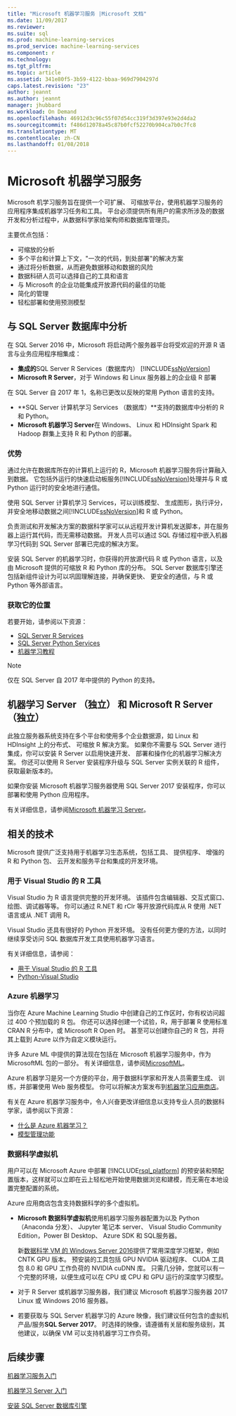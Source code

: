 ```yaml
---
title: "Microsoft 机器学习服务 |Microsoft 文档"
ms.date: 11/09/2017
ms.reviewer: 
ms.suite: sql
ms.prod: machine-learning-services
ms.prod_service: machine-learning-services
ms.component: r
ms.technology: 
ms.tgt_pltfrm: 
ms.topic: article
ms.assetid: 341e80f5-3b59-4122-bbaa-969d7904297d
caps.latest.revision: "23"
author: jeannt
ms.author: jeannt
manager: jhubbard
ms.workload: On Demand
ms.openlocfilehash: 46912d3c96c55f07d54cc319f3d397e93e2d4da2
ms.sourcegitcommit: f486d12078a45c87b0fcf52270b904ca7b0c7fc8
ms.translationtype: MT
ms.contentlocale: zh-CN
ms.lasthandoff: 01/08/2018
---
```

# <a name="microsoft-machine-learning-services"></a>Microsoft 机器学习服务

Microsoft 机学习服务旨在提供一个可扩展、 可缩放平台，使用机器学习服务的应用程序集成机器学习任务和工具。 平台必须提供所有用户的需求所涉及的数据开发和分析过程中，从数据科学家给架构师和数据库管理员。

主要优点包括：

+ 可缩放的分析
+ 多个平台和计算上下文，"一次的代码，到处部署"的解决方案
+ 通过将分析数据，从而避免数据移动和数据的风险
+ 数据科研人员可以选择自己的工具和语言
+ 与 Microsoft 的企业功能集成开放源代码的最佳的功能
+ 简化的管理
+ 轻松部署和使用预测模型

## <a name="in-database-analytics-with-sql-server"></a>与 SQL Server 数据库中分析

在 SQL Server 2016 中，Microsoft 将启动两个服务器平台将受欢迎的开源 R 语言与业务应用程序相集成：

+ **集成的**SQL Server R Services（数据库内） [!INCLUDE[ssNoVersion](../../includes/ssnoversion-md.md)]
+ **Microsoft R Server**，对于 Windows 和 Linux 服务器上的企业级 R 部署

在 SQL Server 自 2017 年 1，名称已更改以反映的常用 Python 语言的支持。

+ **SQL Server 计算机学习 Services （数据库）**支持的数据库中分析的 R 和 Python。
+ **Microsoft 机器学习 Server**在 Windows、 Linux 和 HDInsight Spark 和 Hadoop 群集上支持 R 和 Python 的部署。

### <a name="benefits"></a>优势

通过允许在数据库所在的计算机上运行的 R，Microsoft 机器学习服务将计算融入到数据。 它包括外运行的快速启动板服务[!INCLUDE[ssNoVersion](../../includes/ssnoversion-md.md)]处理并与 R 或 Python 运行时的安全地进行通信。

使用 SQL Server 计算机学习 Services，可以训练模型、 生成图形，执行评分，并安全地移动数据之间[!INCLUDE[ssNoVersion](../../includes/ssnoversion-md.md)]和 R 或 Python。

负责测试和开发解决方案的数据科学家可以从远程开发计算机发送脚本，并在服务器上运行其代码，而无需移动数据。 开发人员可以通过 SQL 存储过程中嵌入机器学习代码到 SQL Server 部署已完成的解决方案。

安装 SQL Server 的机器学习时，你获得的开放源代码 R 或 Python 语言，以及由 Microsoft 提供的可缩放 R 和 Python 库的分布。 SQL Server 数据库引擎还包括新组件设计为可以巩固理解连接，并确保更快、 更安全的通信，与 R 或 Python 等外部语言。

### <a name="where-to-get-it"></a>获取它的位置

若要开始，请参阅以下资源：

+ [SQL Server R Services](sql-server-r-services.md)
+ [SQL Server Python Services](../python/sql-server-python-services.md)
+ [机器学习教程](../tutorials/machine-learning-services-tutorials.md)

> [!NOTE]
> 仅在 SQL Server 自 2017 年中提供的 Python 的支持。 

## <a name="machine-learning-server-standalone-and-microsoft-r-server-standalone"></a>机器学习 Server （独立） 和 Microsoft R Server （独立）

此独立服务器系统支持在多个平台和使用多个企业数据源，如 Linux 和 HDInsight 上的分布式、 可缩放 R 解决方案。 如果你不需要与 SQL Server 进行集成，你可以安装 R Server 以启用快速开发、 部署和操作化的机器学习解决方案。 你还可以使用 R Server 安装程序升级与 SQL Server 实例关联的 R 组件，获取最新版本的。

如果你安装 Microsoft 机器学习服务器使用 SQL Server 2017 安装程序，你可以部署和使用 Python 应用程序。

有关详细信息，请参阅[Microsoft 机器学习 Server](https://docs.microsoft.com/r-server/index)。

## <a name="related-technologies"></a>相关的技术

Microsoft 提供广泛支持用于机器学习生态系统，包括工具、 提供程序、 增强的 R 和 Python 包、 云开发和服务平台和集成的开发环境。

### <a name="r-tools-for-visual-studio"></a>用于 Visual Studio 的 R 工具

Visual Studio 为 R 语言提供完整的开发环境。 该插件包含编辑器、交互式窗口、绘图、调试器等等。 你可以通过 R.NET 和 rClr 等开放源代码库从 R 使用 .NET 语言或从 .NET 调用 R。

Visual Studio 还具有很好的 Python 开发环境。 没有任何更方便的方法，以同时继续享受访问 SQL 数据库开发工具使用机器学习语言。

有关详细信息，请参阅：

+ [用于 Visual Studio 的 R 工具](https://www.visualstudio.com/vs/rtvs/)
+ [Python-Visual Studio](https://www.visualstudio.com/vs/python/)

### <a name="azure-machine-learning"></a>Azure 机器学习

当你在 Azure Machine Learning Studio 中创建自己的工作区时，你有权访问超过 400 个预加载的 R 包。 你还可以选择创建一个试验，R，用于部署 R 使用标准 CRAN R 分布中，或 Microsoft R Open 时。 甚至可以创建你自己的 R 包，并将其上载到 Azure 以作为自定义模块运行。

许多 Azure ML 中提供的算法现在包括在 Microsoft 机器学习服务中，作为 MicrosoftML 包的一部分。 有关详细信息，请参阅[MicrosoftML](https://docs.microsoft.com/r-server/r-reference/microsoftml/microsoftml-package)。

Azure 机器学习是另一个方便的平台，用于数据科学家和开发人员需要生成、 训练，并部署使用 Web 服务模型。 你可以将解决方案发布到[机器学习应用商店](http://datamarket.azure.com/browse/data?category=machine-learning)。

有关在 Azure 机器学习服务中，令人兴奋更改详细信息以支持专业人员的数据科学家，请参阅以下资源：

+ [什么是 Azure 机器学习？](https://docs.microsoft.com/azure/machine-learning/preview/overview-what-is-azure-ml)
+ [模型管理功能](https://docs.microsoft.com/azure/machine-learning/preview/model-management-overview)

### <a name="data-science-virtual-machines"></a>数据科学虚拟机

用户可以在 Microsoft Azure 中部署 [!INCLUDE[rsql_platform](../../includes/rsql-platform-md.md)] 的预安装和预配置版本，这样就可以立即在云上轻松地开始使用数据浏览和建模，而无需在本地设置完整配置的系统。

Azure 应用商店包含支持数据科学的多个虚拟机。

+ **Microsoft 数据科学虚拟机**使用机器学习服务器配置为以及 Python （Anaconda 分发）、 Jupyter 笔记本 server、 Visual Studio Community Edition，Power BI Desktop、 Azure SDK 和 SQL服务器。

    新[数据科学 VM 的 Windows Server 2016](http://aka.ms/dsvm/win2016)提供了常用深度学习框架，例如 CNTK GPU 版本。 预安装的工具包括 GPU NVIDIA 驱动程序、 CUDA 工具包 8.0 和 GPU 工作负荷的 NVIDIA cuDNN 库。 只需几分钟，您就可以有一个完整的环境，以便生成可以在 CPU 或 CPU 和 GPU 运行的深度学习模型。

+ 对于 R Server 或机器学习服务器，我们建议 Microsoft 机器学习服务器 2017 Linux 或 Windows 2016 服务器。

+ 若要获取与 SQL Server 机器学习的 Azure 映像，我们建议任何包含的虚拟机产品/服务**SQL Server 2017**。 时选择的映像，请遵循有关层和服务级别，其他建议，以确保 VM 可以支持机器学习工作负荷。

## <a name="next-steps"></a>后续步骤

[机器学习服务入门](getting-started-with-sql-server-r-services.md)

[机器学习 Server 入门](getting-started-with-microsoft-r-server-standalone.md)

[安装 SQL Server 数据库引擎](../../database-engine/install-windows/install-sql-server-database-engine.md)
